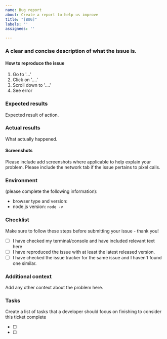 ```yaml
---
name: Bug report
about: Create a report to help us improve
title: "[BUG]"
labels: ''
assignees: ''

---
```


### A clear and concise description of what the issue is.

#### How to reproduce the issue

1. Go to '...'
2. Click on '....'
3. Scroll down to '....'
4. See error

### Expected results

Expected result of action.

### Actual results

What actually happened.

#### Screenshots

Please include add screenshots where applicable to help explain your problem. Please include the network tab if the issue pertains to pixel calls. 


### Environment

(please complete the following information):

- browser type and version:
- node.js version: `node -v`

### Checklist

Make sure to follow these steps before submitting your issue - thank you!

- [ ] I have checked my terminal/console and have included relevant text here
- [ ] I have reproduced the issue with at least the latest released version.
- [ ] I have checked the issue tracker for the same issue and I haven't found one similar.

### Additional context

Add any other context about the problem here.

### Tasks

Create a list of tasks that a developer should focus on finishing to consider this ticket complete

- [ ] 
- [ ]
